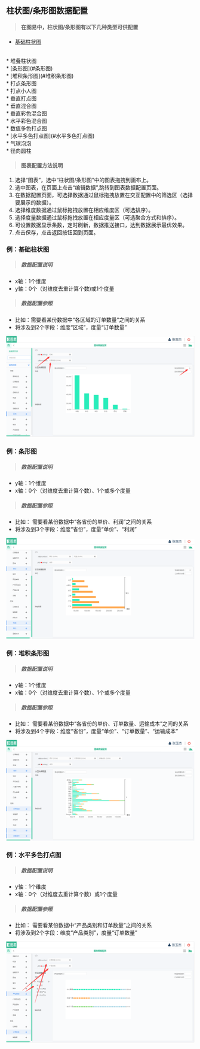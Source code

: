 
## 柱状图/条形图数据配置

>#### 在图易中，柱状图/条形图有以下几种类型可供配置

* [基础柱状图](#基础柱状图)
</br>
* 堆叠柱状图
</br>
* [条形图](#条形图)
</br>
* [堆积条形图](#堆积条形图)
</br>
* 打点条形图
</br>
* 打点小人图
</br>
* 垂直打点图
</br>
* 垂直混合图
</br>
* 垂直彩色混合图
</br>
* 水平彩色混合图
</br>
* 数值多色打点图
</br>
* [水平多色打点图](#水平多色打点图)
</br>
* 气球泡泡
</br>
* 径向圆柱


>#### 图表配置方法说明

1.    选择“图表”，选中“柱状图/条形图”中的图表拖拽到画布上。
2.    选中图表，在页面上点击“编辑数据”,跳转到图表数据配置页面。
3.    在数据配置页面，可选择数据通过鼠标拖拽放置在交互配置中的筛选区（选择要展示的数据）。
4.    选择维度数据通过鼠标拖拽放置在相应维度区（可选排序）。
5.    选择度量数据通过鼠标拖拽放置在相应度量区（可选聚合方式和排序）。
6.    可设置数据显示条数，定时刷新，数据推送接口，达到数据展示最优效果。
7.    点击保存，点击返回按钮回到页面。



### <span id="基础柱状图">例：基础柱状图 </span>

>##### 数据配置说明

 * x轴：1个维度
 * y轴：0个（对维度去重计算个数)或1个度量

>##### 数据配置参照

 * 比如：需要看某份数据中“各区域的订单数量”之间的关系
 * 将涉及到2个字段：维度“区域”，度量“订单数量”

![](/assets/charts/charts_jczzt.jpg)




### <span id="条形图">例：条形图 </span>

>##### 数据配置说明

 * y轴：1个维度
 * x轴：0个（对维度去重计算个数）、1个或多个度量

>##### 数据配置参照

 * 比如： 需要看某份数据中“各省份的单价、利润”之间的关系
 * 将涉及到3个字段：维度“省份”，度量“单价”、“利润”

![](/assets/charts/charts_txt.jpg)




### <span id="堆积条形图">例：堆积条形图</span>

>##### 数据配置说明

 * y轴：1个维度
 * x轴：0个（对维度去重计算个数）、1个或多个度量

>##### 数据配置参照

 * 比如： 需要看某份数据中“各省份的单价、订单数量、运输成本”之间的关系
 * 将涉及到4个字段：维度“省份”，度量“单价”、“订单数量”、“运输成本”

![](/assets/charts/charts_djtxt.jpg)





### <span id="水平多色打点图">例：水平多色打点图</span>

>##### 数据配置说明

 * y轴：1个维度
 * x轴：0个（对维度去重计算个数）或1个度量

>##### 数据配置参照

 * 比如： 需要看某份数据中“产品类别和订单数量”之间的关系
 * 将涉及到2个字段：维度“产品类别”，度量“订单数量”

![](/assets/charts/chart_spdsdd.jpg)
